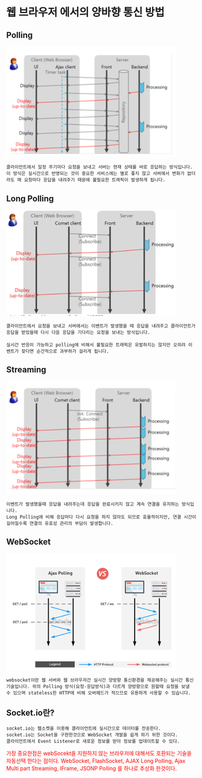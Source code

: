 # 웹 브라우저 에서의 양바향 통신 방법 
   
## Polling
<img src="2021-01-02-02-25-33.png" width="450px" title="Polling" alt="Polling"></img><br/>
```
클라이언트에서 일정 주기마다 요청을 보내고 서버는 현재 상태를 바로 응답하는 방식입니다.
이 방식은 실시간으로 반영되는 것이 중요한 서비스에는 별로 좋지 않고 서버에서 변화가 없더라도 매 요청마다 응답을 내려주기 때문에 불필요한 트래픽이 발생하게 됩니다.
```
## Long Polling
<img src="2021-01-02-02-27-47.png" width="450px" title="Long Polling" alt="Long Polling"></img><br/>
```
클라이언트에서 요청을 보내고 서버에서는 이벤트가 발생했을 때 응답을 내려주고 클라이언트가 응답을 받았을때 다시 다음 응답을 기다리는 요청을 보내는 방식입니다.

실시간 반응이 가능하고 polling에 비해서 불필요한 트래픽은 유발하지는 않지만 오히려 이벤트가 잦다면 순간적으로 과부하가 걸리게 됩니다.
```
## Streaming
<img src="2021-01-02-02-29-15.png" width="450px" title="Stream" alt="Stream"></img><br/>
```
이벤트가 발생했을때 응답을 내려주는데 응답을 완료시키지 않고 계속 연결을 유지하는 방식입니다.
Long Polling에 비해 응답마다 다시 요청을 하지 않아도 되므로 효율적이지만, 연결 시간이 길어질수록 연결의 유효성 관리의 부담이 발생합니다.
```
## WebSocket
<img src="2021-01-02-02-29-59.png" width="450px" title="Long Polling" alt="Long Polling"></img><br/>
```
websocket이란 웹 서버와 웹 브라우저간 실시간 양방향 통신환경을 제공해주는 실시간 통신 기술입니다. 위의 Polling 방식(요청-응답방식)과 다르게 양방향으로 원할때 요청을 보낼 수 있으며 stateless한 HTTP에 비해 오버헤드가 적으므로 유용하게 사용할 수 있습니다.
```
## Socket.io란?
```
socket.io는 웹소켓을 이용해 클라이언트에 실시간으로 데이터를 전송한다.
socket.io는 Socket을 구현한것으로 WebSocket 개발을 쉽게 하기 위한 것이다.
클라이언트에서 Event Listener로 새로운 정보를 받아 정보를 업데이트할 수 있다.
```

<span style="color:red">가장 중요한점은 webSocekt을 지원하지 않는 브라우저에 대해서도 호환되는 기술을 자동선택 한다는 점이다.
WebSocket, FlashSocket, AJAX Long Polling, Ajax Multi part Streaming, IFrame, JSONP Polling 를 하나로 추상화 한것이다.</span>